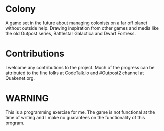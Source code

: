 # Colony
A game set in the future about managing colonists on a far off planet without outside help. Drawing inspiration from other games and media like the old Outpost series, Battlestar Galactica and Dwarf Fortress.

# Contributions
I welcome any contributions to the project. Much of the progress can be attributed to the fine folks at CodeTalk.io and #Outpost2 channel at Quakenet.org.

# WARNING
This is a programming exercise for me. The game is not functional at the time of writing and I make no guarantees on the functionality of this program.
